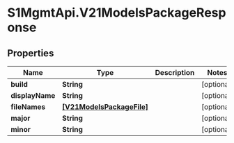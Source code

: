 # S1MgmtApi.V21ModelsPackageResponse

## Properties
Name | Type | Description | Notes
------------ | ------------- | ------------- | -------------
**build** | **String** |  | [optional] 
**displayName** | **String** |  | [optional] 
**fileNames** | [**[V21ModelsPackageFile]**](V21ModelsPackageFile.md) |  | [optional] 
**major** | **String** |  | [optional] 
**minor** | **String** |  | [optional] 


